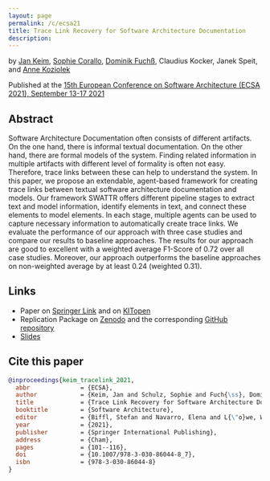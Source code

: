 ```yaml
---
layout: page
permalink: /c/ecsa21
title: Trace Link Recovery for Software Architecture Documentation
description:
---
```


by [Jan Keim](https://orcid.org/0000-0002-8899-7081), [Sophie Corallo](https://orcid.org/0000-0002-1531-2977), [Dominik Fuchß](https://orcid.org/0000-0001-6410-6769), Claudius Kocker, Janek Speit, and [Anne Koziolek](https://orcid.org/0000-0002-1593-3394)

Published at the [15th European Conference on Software Architecture (ECSA 2021), September 13-17 2021](https://conf.researchr.org/home/ecsa-2021)

## Abstract

Software Architecture Documentation often consists of different artifacts.
On the one hand, there is informal textual documentation.
On the other hand, there are formal models of the system.
Finding related information in multiple artifacts with different level of formality is often not easy.
Therefore, trace links between these can help to understand the system.
In this paper, we propose an extendable, agent-based framework for creating trace links between textual software architecture documentation and models.
Our framework SWATTR offers different pipeline stages to extract text and model information, identify elements in text, and connect these elements to model elements.
In each stage, multiple agents can be used to capture necessary information to automatically create trace links.
We evaluate the performance of our approach with three case studies and compare our results to baseline approaches.
The results for our approach are good to excellent with a weighted average F1-Score of 0.72 over all case studies.
Moreover, our approach outperforms the baseline approaches on non-weighted average by at least 0.24 (weighted 0.31).

## Links

- Paper on [Springer Link](https://doi.org/10.1007/978-3-030-86044-8_7) and on [KITopen](https://doi.org/10.5445/IR/1000138399)
- Replication Package on [Zenodo](https://doi.org/10.5281/zenodo.4730621) and the corresponding [GitHub repository](https://github.com/ArDoCo/SWATTR)
- [Slides](/assets/pdf/presentation_21_ecsa_TLR.pdf)

## Cite this paper

```bibtex
@inproceedings{keim_tracelink_2021,
  abbr              = {ECSA},
  author            = {Keim, Jan and Schulz, Sophie and Fuch{\ss}, Dominik and Kocher, Claudius and Speit, Janek and Koziolek, Anne},
  title             = {Trace Link Recovery for Software Architecture Documentation},
  booktitle         = {Software Architecture},
  editor            = {Biffl, Stefan and Navarro, Elena and L{\"o}we, Welf	and Sirjani, Marjan	and Mirandola, Raffaela	and Weyns, Danny},
  year              = {2021},
  publisher         = {Springer International Publishing},
  address           = {Cham},
  pages             = {101--116},
  doi               = {10.1007/978-3-030-86044-8_7},
  isbn              = {978-3-030-86044-8}
}
```
